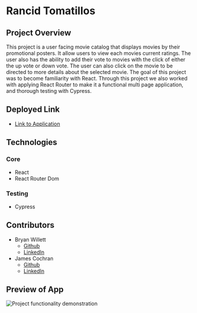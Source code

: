 # Rancid Tomatillos

## Project Overview
This project is a user facing movie catalog that displays movies by their promotional posters.  It allow users to view each movies current ratings.  The user also has the ability to add their vote to movies with the click of either the up vote or down vote.  The user can also click on the movie to be directed to more details about the selected movie.  The goal of this project was to become familiarity with React.  Through this project we also worked with applying React Router to make it a functional multi page application, and thorough testing with Cypress.


## Deployed Link
* [Link to Application](https://rancid-tomatillos-james-bryan-p203sj2kl-bryan-willetts-projects.vercel.app/)
  
## Technologies
### Core
   * React
   * React Router Dom
   
### Testing
   * Cypress

## Contributors
   * Bryan Willett
      * [Github](https://github.com/bwillett2003)
      * [LinkedIn](https://www.linkedin.com/in/bryan--willett/)
   * James Cochran
      * [Github](https://github.com/James-Cochran)
      * [LinkedIn](https://www.linkedin.com/in/james-cochran-/)

## Preview of App
   ![Project functionality demonstration](docs/Project_demo.gif)
